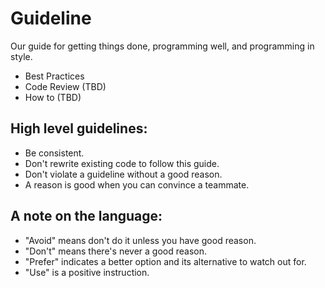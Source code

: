 # Guideline
Our guide for getting things done, programming well, and programming in style.

- Best Practices
- Code Review (TBD)
- How to (TBD)


## High level guidelines:

- Be consistent.
- Don't rewrite existing code to follow this guide.
- Don't violate a guideline without a good reason.
- A reason is good when you can convince a teammate.

## A note on the language:

- "Avoid" means don't do it unless you have good reason.
- "Don't" means there's never a good reason.
- "Prefer" indicates a better option and its alternative to watch out for.
- "Use" is a positive instruction.
